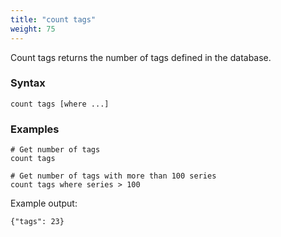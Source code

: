 ```yaml
---
title: "count tags"
weight: 75
---
```


Count tags returns the number of tags defined in the database.

### Syntax

	count tags [where ...]

### Examples

	# Get number of tags
	count tags

	# Get number of tags with more than 100 series
	count tags where series > 100

Example output:

	{"tags": 23}
